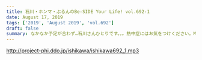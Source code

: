 ```yaml
---
title: 石川・ホンマ・ぶるんのBe-SIDE Your Life! vol.692-1
date: August 17, 2019
tags: ['2019', 'August 2019', 'vol.692']
draft: false
summary: なかなか予定が合わず…石川さんひとりです。。。熱中症にはお気をつけください。MIURA
---
```


http://project-phi.ddo.jp/ishikawa/ishikawa692_1.mp3